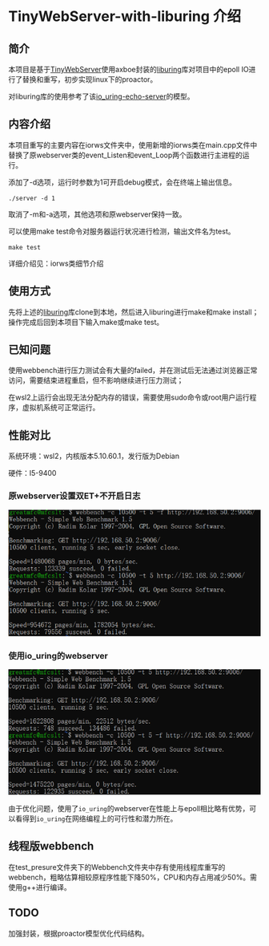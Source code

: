 # TinyWebServer-with-liburing 介绍

## 简介

本项目是基于[TinyWebServer](https://github.com/qinguoyi/TinyWebServer)使用axboe封装的[liburing](https://github.com/axboe/liburing)库对项目中的epoll IO进行了替换和重写，初步实现linux下的proactor。

对liburing库的使用参考了该[io_uring-echo-server](https://github.com/frevib/io_uring-echo-server)的模型。

## 内容介绍

本项目重写的主要内容在iorws文件夹中，使用新增的iorws类在main.cpp文件中替换了原webserver类的event_Listen和event_Loop两个函数进行主进程的运行。

添加了-d选项，运行时参数为1可开启debug模式，会在终端上输出信息。

```
./server -d 1
```

取消了-m和-a选项，其他选项和原webserver保持一致。

可以使用make test命令对服务器运行状况进行检测，输出文件名为test。

```
make test
```

详细介绍见：iorws类细节介绍

[iorws类细节介绍]: ./iorws类细节介绍.md



## 使用方式

先将上述的[liburing](https://github.com/axboe/liburing)库clone到本地，然后进入liburing进行make和make install；操作完成后回到本项目下输入make或make test。

## 已知问题

使用webbench进行压力测试会有大量的failed，并在测试后无法通过浏览器正常访问，需要结束进程重启，但不影响继续进行压力测试；

在wsl2上运行会出现无法分配内存的错误，需要使用sudo命令或root用户运行程序，虚拟机系统可正常运行。

## 性能对比

系统环境：wsl2，内核版本5.10.60.1，发行版为Debian

硬件：I5-9400

### 原webserver设置双ET+不开启日志

![image-20220202233948107](./root/image-20220202233948107.png)

### 使用io_uring的webserver

![image-20220202232755537](./root/image-20220202232755537.png)

由于优化问题，使用了`io_uring`的webserver在性能上与epoll相比略有优势，可以看得到`io_uring`在网络编程上的可行性和潜力所在。

## 线程版webbench

在test_presure文件夹下的Webbench文件夹中存有使用线程库重写的webbench，粗略估算相较原程序性能下降50%，CPU和内存占用减少50%。需使用g++进行编译。

## TODO

加强封装，根据proactor模型优化代码结构。
